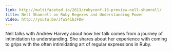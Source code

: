 ```yaml
---
link: http://multifaceted.io/2013/rubyconf-13-preview-nell-shamrell/
title: Nell Shamrell on Ruby Regexes and Understanding Power
Video: http://youtu.be/JfwS4ibJFDw
---
```


Nell talks with Andrew Harvey about how her talk comes from a journey of
intimidation to understanding. She shares about her experience with coming to
grips with the often intimidating art of regular expressions in Ruby.
